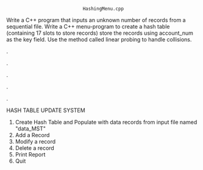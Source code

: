 								HashingMenu.cpp

 Write a C++ program that inputs an unknown number of records from a 
 sequential file. Write a C++ menu-program to create a hash table (containing 17 slots to store records)
 store the records using account_num as the key field. Use the method called linear probing to handle 
 collisions.
 

.

.

.

.

.

HASH TABLE UPDATE SYSTEM 

1) Create Hash Table and Populate with data records from input file named "data_MST"
2) Add a Record
3) Modify a record
4) Delete a record
5) Print Report
6) Quit
